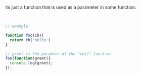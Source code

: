 its just a function that is used as a parameter in some function.  

</br>

```js
// example

function foo(cb){
  return cb('hello')
}

// greet is the paramter of the "cb()" function
foo(function(greet){
  console.log(greet);
});
```
